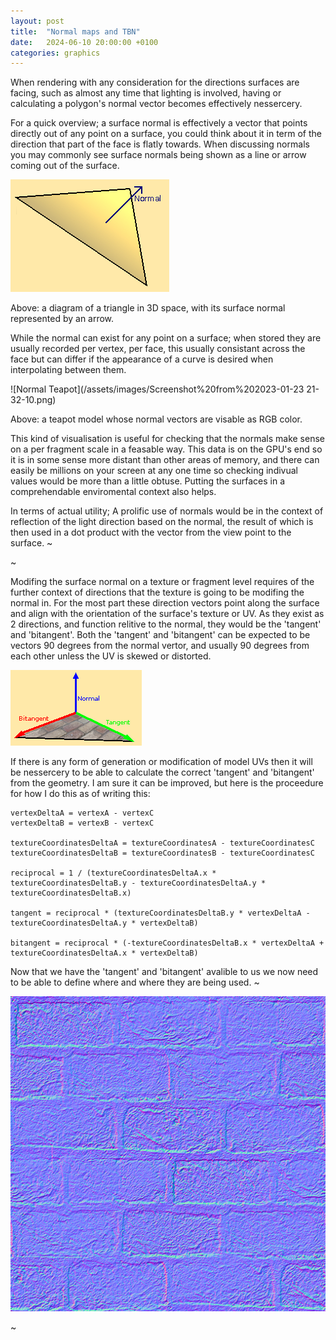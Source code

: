 ```yaml
---
layout: post
title:  "Normal maps and TBN"
date:   2024-06-10 20:00:00 +0100
categories: graphics
---
```

When rendering with any consideration for the directions surfaces are facing, such as almost any time that lighting is involved, having or calculating a polygon's normal vector becomes effectively nessercery.

For a quick overview; a surface normal is effectively a vector that points directly out of any point on a surface, you could think about it in term of the direction that part of the face is flatly towards. When discussing normals you may commonly see surface normals being shown as a line or arrow coming out of the surface.

![Normal Diagram](/assets/images/normal.png)

Above: a diagram of a triangle in 3D space, with its surface normal represented by an arrow.

While the normal can exist for any point on a surface; when stored they are usually recorded per vertex, per face, this usually consistant across the face but can differ if the appearance of a curve is desired when interpolating between them.

![Normal Teapot](/assets/images/Screenshot%20from%202023-01-23 21-32-10.png)

Above: a teapot model whose normal vectors are visable as RGB color.

This kind of visualisation is useful for checking that the normals make sense on a per fragment scale in a feasable way. This data is on the GPU's end so it is in some sense more distant than other areas of memory, and there can easily be millions on your screen at any one time so checking indivual values would be more than a little obtuse. Putting the surfaces in a comprehendable enviromental context also helps.

In terms of actual utility; A prolific use of normals would be in the context of reflection of the light direction based on the normal, the result of which is then used in a dot product with the vector from the view point to the surface. ~

~

Modifing the surface normal on a texture or fragment level requires of the further context of directions that the texture is going to be modifing the normal in. For the most part these direction vectors point along the surface and align with the orientation of the surface's texture or UV. As they exist as 2 directions, and function relitive to the normal, they would be the 'tangent' and 'bitangent'. Both the 'tangent' and 'bitangent' can be expected to be vectors 90 degrees from the normal vertor, and usually 90 degrees from each other unless the UV is skewed or distorted.

![TBN](/assets/images/TBN.png)

If there is any form of generation or modification of model UVs then it will be nessercery to be able to calculate the correct 'tangent' and 'bitangent' from the geometry. I am sure it can be improved, but here is the proceedure for how I do this as of writing this:

```
vertexDeltaA = vertexA - vertexC
vertexDeltaB = vertexB - vertexC

textureCoordinatesDeltaA = textureCoordinatesA - textureCoordinatesC
textureCoordinatesDeltaB = textureCoordinatesB - textureCoordinatesC

reciprocal = 1 / (textureCoordinatesDeltaA.x * textureCoordinatesDeltaB.y - textureCoordinatesDeltaA.y * textureCoordinatesDeltaB.x)

tangent = reciprocal * (textureCoordinatesDeltaB.y * vertexDeltaA - textureCoordinatesDeltaA.y * vertexDeltaB)

bitangent = reciprocal * (-textureCoordinatesDeltaB.x * vertexDeltaA + textureCoordinatesDeltaA.x * vertexDeltaB)
```

Now that we have the 'tangent' and 'bitangent' avalible to us we now need to be able to define where and where they are being used. ~

![Normal Map](/assets/images/Brick1_Normal.png)

~